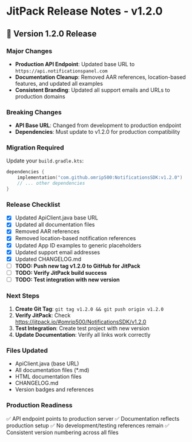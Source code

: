 # JitPack Release Notes - v1.2.0

## 🚀 Version 1.2.0 Release

### Major Changes
- **Production API Endpoint**: Updated base URL to `https://api.notificationspanel.com`
- **Documentation Cleanup**: Removed AAR references, location-based features, and updated all examples
- **Consistent Branding**: Updated all support emails and URLs to production domains

### Breaking Changes
- **API Base URL**: Changed from development to production endpoint
- **Dependencies**: Must update to v1.2.0 for production compatibility

### Migration Required
Update your `build.gradle.kts`:
```kotlin
dependencies {
    implementation("com.github.omrip500:NotificationsSDK:v1.2.0")
    // ... other dependencies
}
```

### Release Checklist
- [x] Updated ApiClient.java base URL
- [x] Updated all documentation files
- [x] Removed AAR references
- [x] Removed location-based notification references
- [x] Updated App ID examples to generic placeholders
- [x] Updated support email addresses
- [x] Updated CHANGELOG.md
- [ ] **TODO: Push new tag v1.2.0 to GitHub for JitPack**
- [ ] **TODO: Verify JitPack build success**
- [ ] **TODO: Test integration with new version**

### Next Steps
1. **Create Git Tag**: `git tag v1.2.0 && git push origin v1.2.0`
2. **Verify JitPack**: Check https://jitpack.io/#omrip500/NotificationsSDK/v1.2.0
3. **Test Integration**: Create test project with new version
4. **Update Documentation**: Verify all links work correctly

### Files Updated
- ApiClient.java (base URL)
- All documentation files (*.md)
- HTML documentation files
- CHANGELOG.md
- Version badges and references

### Production Readiness
✅ API endpoint points to production server
✅ Documentation reflects production setup
✅ No development/testing references remain
✅ Consistent version numbering across all files
